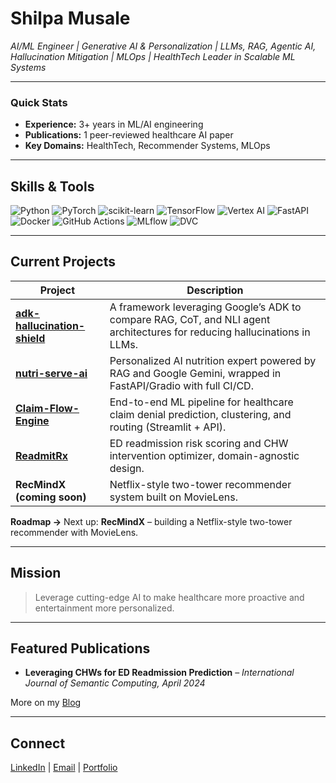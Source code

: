 # Shilpa Musale

*AI/ML Engineer | Generative AI & Personalization | LLMs, RAG, Agentic AI, Hallucination Mitigation | MLOps | HealthTech Leader in Scalable ML Systems*

---

### Quick Stats

- **Experience:** 3+ years in ML/AI engineering  
- **Publications:** 1 peer-reviewed healthcare AI paper  
- **Key Domains:** HealthTech, Recommender Systems, MLOps   
---
## Skills & Tools

<p align="left">
  <img src="https://img.shields.io/badge/Python-3776AB?style=flat-square&logo=python&logoColor=white" alt="Python"/>
  <img src="https://img.shields.io/badge/PyTorch-EE4C2C?style=flat-square&logo=pytorch&logoColor=white" alt="PyTorch"/>
  <img src="https://img.shields.io/badge/Scikit--Learn-F7931E?style=flat-square&logo=scikit-learn&logoColor=white" alt="scikit-learn"/>
  <img src="https://img.shields.io/badge/TensorFlow-FF6F00?style=flat-square&logo=tensorflow&logoColor=white" alt="TensorFlow"/>
  <img src="https://img.shields.io/badge/Vertex_AI-4285F4?style=flat-square&logo=googlecloud&logoColor=white" alt="Vertex AI"/>
  <img src="https://img.shields.io/badge/FastAPI-009688?style=flat-square&logo=fastapi&logoColor=white" alt="FastAPI"/>
  <img src="https://img.shields.io/badge/Docker-2496ED?style=flat-square&logo=docker&logoColor=white" alt="Docker"/>
  <img src="https://img.shields.io/badge/GitHub--Actions-2088FF?style=flat-square&logo=githubactions&logoColor=white" alt="GitHub Actions"/>
  <img src="https://img.shields.io/badge/MLflow-000000?style=flat-square&logo=mlflow&logoColor=white" alt="MLflow"/>
  <img src="https://img.shields.io/badge/DVC-023dbe?style=flat-square&logo=data-version-control&logoColor=white" alt="DVC"/>
</p>

---

## Current Projects

| Project                                                                                 | Description                                                                                         |
|-----------------------------------------------------------------------------------------|-----------------------------------------------------------------------------------------------------|
| **[adk-hallucination-shield](https://github.com/shilpamusale/adk-hallucination-shield)**| A framework leveraging Google’s ADK to compare RAG, CoT, and NLI agent architectures for reducing hallucinations in LLMs.|
| **[nutri-serve-ai](https://github.com/shilpamusale/nutri-serve-ai)**                    | Personalized AI nutrition expert powered by RAG and Google Gemini, wrapped in FastAPI/Gradio with full CI/CD.|
| **[Claim-Flow-Engine](https://github.com/shilpamusale/claim-flow-engine)**              | End-to-end ML pipeline for healthcare claim denial prediction, clustering, and routing (Streamlit + API).|
| **[ReadmitRx](https://github.com/shilpamusale/ReadmitRx)**                              | ED readmission risk scoring and CHW intervention optimizer, domain-agnostic design.|
| **RecMindX (coming soon)**                                                              | Netflix-style two-tower recommender system built on MovieLens.|

**Roadmap →** Next up: **RecMindX** – building a Netflix-style two-tower recommender with MovieLens.

---

## Mission

> Leverage cutting-edge AI to make healthcare more proactive and entertainment more personalized.

---

## Featured Publications

- **Leveraging CHWs for ED Readmission Prediction** – *International Journal of Semantic Computing, April 2024*  

More on my [Blog](https://github.com/shilpamusale/the-code-diary)

---

## Connect

[LinkedIn](https://linkedin.com/in/shilpamusale)  | [Email](mailto:shilpa.musale02@gmail.com) | [Portfolio](https://shilpamusale.github.io/ishi-ai)  

